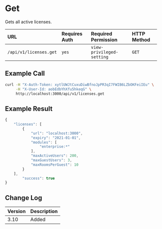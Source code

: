 # Get

Gets all active licenses.

| URL | Requires Auth | Required Permission | HTTP Method |
| :--- | :--- |:--- | :--- |
| `/api/v1/licenses.get` | `yes` | `view-privileged-setting` | `GET` |

## Example Call

```bash
curl -H "X-Auth-Token: xytlUWJtCuxuDiwBfnoJpPR3qI7FWIB6LZbOKFeiIEu" \
     -H "X-User-Id: aobEdbYhXfu5hkeqG" \
     http://localhost:3000/api/v1/licenses.get
```

## Example Result

```javascript
{
    "licenses": [
        {
            "url": "localhost:3000",
            "expiry": "2021-01-01",
            "modules": [
                "enterprise:*"
            ],
            "maxActiveUsers": 200,
            "maxGuestUsers": 3,
            "maxRoomsPerGuest": 10
        }
    ],
        "success": true
}
```

## Change Log

| Version | Description |
| :--- | :--- |
| 3.10 | Added |
